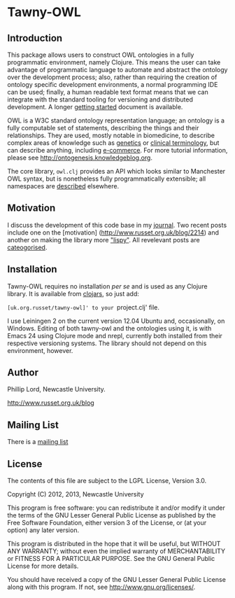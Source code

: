 Tawny-OWL
===========

## Introduction

This package allows users to construct OWL ontologies in a fully programmatic
environment, namely Clojure. This means the user can take advantage of
programmatic language to automate and abstract the ontology over the
development process; also, rather than requiring the creation of ontology
specific development environments, a normal programming IDE can be used;
finally, a human readable text format means that we can integrate with the
standard tooling for versioning and distributed development. A longer
[getting started](docs/getting-started.md) document is available.

OWL is a W3C standard ontology representation language; an ontology is a fully
computable set of statements, describing the things and their relationships.
They are used, mostly notable in biomedicine, to describe complex areas of
knowledge such as [genetics](http://www.geneontology.org/) or
[clinical terminology](http://en.wikipedia.org/wiki/SNOMED_CT), but can
describe anything, including [e-commerce](http://purl.org/goodrelations/). For
more tutorial information, please see http://ontogenesis.knowledgeblog.org.

The core library, `owl.clj` provides an API which looks similar to Manchester
OWL syntax, but is nonetheless fully programmatically extensible; all
namespaces are [described](docs/namespaces.md) elsewhere.

## Motivation

I discuss the development of this code base in my
[journal](http://www.russet.org.uk/blog). Two recent posts include one on the
[motivation] (http://www.russet.org.uk/blog/2214) and another on making the
library more ["lispy"](http://www.russet.org.uk/blog/2254). All revelevant
posts are
[cateogorised](http://www.russet.org.uk/blog/category/all/professional/tech/tawny-owl).

## Installation

Tawny-OWL requires no installation *per se* and is used as any Clojure
library. It is available from
[clojars](https://clojars.org/uk.org.russet/tawny-owl), so just add:

`[uk.org.russet/tawny-owl]' to your `project.clj' file. 

I use Leiningen 2 on the current version 12.04 Ubuntu and, occasionally, on
Windows. Editing of both tawny-owl and the ontologies using it, is with Emacs
24 using Clojure mode and nrepl, currently both installed from their
respective versioning systems. The library should not depend on this
environment, however. 

## Author

Phillip Lord, Newcastle University. 

http://www.russet.org.uk/blog

## Mailing List

There is a [mailing list](mailto:tawny-owl@googlegroups.com)

## License

The contents of this file are subject to the LGPL License, Version 3.0.

Copyright (C) 2012, 2013, Newcastle University

This program is free software: you can redistribute it and/or modify it under
the terms of the GNU Lesser General Public License as published by the Free
Software Foundation, either version 3 of the License, or (at your option) any
later version.

This program is distributed in the hope that it will be useful, but WITHOUT
ANY WARRANTY; without even the implied warranty of MERCHANTABILITY or FITNESS
FOR A PARTICULAR PURPOSE. See the GNU General Public License for more details.

You should have received a copy of the GNU Lesser General Public License along
with this program. If not, see http://www.gnu.org/licenses/.


